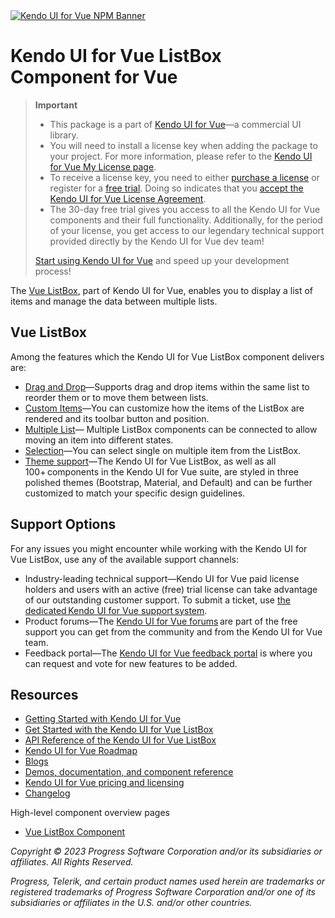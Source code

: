 <a href="https://www.telerik.com/kendo-vue-ui?utm_medium=referral&utm_source=npm&utm_campaign=kendo-ui-vue-trial-npm-listbox&utm_content=banner" target="_blank">
<img src="https://www.telerik.com/kendo-vue-ui/components/npm-banner.svg" alt="Kendo UI for Vue NPM Banner">
</a>

# Kendo UI for Vue ListBox Component for Vue

> **Important**
> * This package is а part of [Kendo UI for Vue](https://www.telerik.com/kendo-vue-ui?utm_medium=referral&utm_source=npm&utm_campaign=kendo-ui-vue-trial-npm-listbox)&mdash;a commercial UI library.
> * You will need to install a license key when adding the package to your project. For more information, please refer to the [Kendo UI for Vue My License page](https://www.telerik.com/kendo-vue-ui/components/my-license/?utm_medium=referral&utm_source=npm&utm_campaign=kendo-ui-vue-trial-npm-listbox).
> * To receive a license key, you need to either [purchase a license](https://www.telerik.com/kendo-vue-ui/pricing?utm_medium=referral&utm_source=npm&utm_campaign=kendo-ui-vue-trial-npm-listbox) or register for a [free trial](https://www.telerik.com/try/kendo-vue-ui?utm_medium=referral&utm_source=npm&utm_campaign=kendo-ui-vue-trial-npm-listbox). Doing so indicates that you [accept the Kendo UI for Vue License Agreement](https://www.telerik.com/purchase/license-agreement/progress-kendovue?utm_medium=referral&utm_source=npm&utm_campaign=kendo-ui-vue-trial-npm-listbox).
> * The 30-day free trial gives you access to all the Kendo UI for Vue components and their full functionality. Additionally, for the period of your license, you get access to our legendary technical support provided directly by the Kendo UI for Vue dev team!
>
> [Start using Kendo UI for Vue](https://www.telerik.com/try/kendo-vue-ui?utm_medium=referral&utm_source=npm&utm_campaign=kendo-ui-vue-trial-npm-listbox) and speed up your development process!

The [Vue ListBox](https://www.telerik.com/kendo-vue-ui/listbox), part of Kendo UI for Vue, enables you to display a list of items and manage the data between multiple lists.

## Vue ListBox

Among the features which the Kendo UI for Vue ListBox component delivers are:

* [Drag and Drop](https://www.telerik.com/kendo-vue-ui/components/listbox/drag-and-drop/?utm_medium=referral&utm_source=npm&utm_campaign=kendo-ui-vue-trial-npm-listbox)&mdash;Supports drag and drop items within the same list to reorder them or to move them between lists.
* [Custom Items](https://www.telerik.com/kendo-vue-ui/components/listbox/customization/?utm_medium=referral&utm_source=npm&utm_campaign=kendo-ui-vue-trial-npm-listbox)&mdash;You can customize how the items of the ListBox are rendered and its toolbar button and position.
* [Multiple List](https://www.telerik.com/kendo-vue-ui/components/listbox/multiple-lists/?utm_medium=referral&utm_source=npm&utm_campaign=kendo-ui-vue-trial-npm-listbox)&mdash; Multiple ListBox components can be connected to allow moving an item into different states.
* [Selection](https://www.telerik.com/kendo-vue-ui/components/listbox/selection/?utm_medium=referral&utm_source=npm&utm_campaign=kendo-ui-vue-trial-npm-listbox)&mdash;You can select single on multiple item from the ListBox.
* [Theme support](https://www.telerik.com/kendo-vue-ui/components/styling/?utm_medium=referral&utm_source=npm&utm_campaign=kendo-ui-vue-trial-npm-listbox)&mdash;The Kendo UI for Vue ListBox, as well as all 100+ components in the Kendo UI for Vue suite, are styled in three polished themes (Bootstrap, Material, and Default) and can be further customized to match your specific design guidelines.

## Support Options

For any issues you might encounter while working with the Kendo UI for Vue ListBox, use any of the available support channels:

* Industry-leading technical support&mdash;Kendo UI for Vue paid license holders and users with an active (free) trial license can take advantage of our outstanding customer support. To submit a ticket, use [the dedicated Kendo UI for Vue support system](https://www.telerik.com/account/support-tickets?utm_medium=referral&utm_source=npm&utm_campaign=kendo-ui-vue-trial-npm-listview).
* Product forums&mdash;The [Kendo UI for Vue forums](https://www.telerik.com/forums/kendo-ui-vue?utm_medium=referral&utm_source=npm&utm_campaign=kendo-ui-vue-trial-npm-listview) are part of the free support you can get from the community and from the Kendo UI for Vue team.
* Feedback portal&mdash;The [Kendo UI for Vue feedback portal](https://feedback.telerik.com/kendo-vue-ui?utm_medium=referral&utm_source=npm&utm_campaign=kendo-ui-vue-trial-npm-listbox) is where you can request and vote for new features to be added.

## Resources

* [Getting Started with Kendo UI for Vue](https://www.telerik.com/kendo-vue-ui/components/getting-started/?utm_medium=referral&utm_source=npm&utm_campaign=kendo-ui-vue-trial-npm-listbox)
* [Get Started with the Kendo UI for Vue ListBox](https://www.telerik.com/kendo-vue-ui/components/listbox/?utm_medium=referral&utm_source=npm&utm_campaign=kendo-ui-vue-trial-npm-listbox)
* [API Reference of the Kendo UI for Vue ListBox](https://www.telerik.com/kendo-vue-ui/components/listbox/api/?utm_medium=referral&utm_source=npm&utm_campaign=kendo-ui-vue-trial-npm-listbox)
* [Kendo UI for Vue Roadmap](https://www.telerik.com/support/whats-new/kendo-vue-ui/roadmap?utm_medium=referral&utm_source=npm&utm_campaign=kendo-ui-vue-trial-npm-listbox)
* [Blogs](https://www.telerik.com/blogs/tag/vue?utm_medium=referral&utm_source=npm&utm_campaign=kendo-ui-vue-trial-npm-listbox)
* [Demos, documentation, and component reference](https://www.telerik.com/kendo-vue-ui/components/?utm_medium=referral&utm_source=npm&utm_campaign=kendo-ui-vue-trial-npm-listbox)
* [Kendo UI for Vue pricing and licensing](https://www.telerik.com/kendo-vue-ui/pricing?utm_medium=referral&utm_source=npm&utm_campaign=kendo-ui-vue-trial-npm-listbox)
* [Changelog](https://www.telerik.com/kendo-vue-ui/components/changelogs/ui-for-vue/?utm_medium=referral&utm_source=npm&utm_campaign=kendo-ui-vue-trial-npm-listbox)

High-level component overview pages

* [Vue ListBox Component](https://www.telerik.com/kendo-vue-ui/listbox)

*Copyright © 2023 Progress Software Corporation and/or its subsidiaries or affiliates. All Rights Reserved.*

*Progress, Telerik, and certain product names used herein are trademarks or registered trademarks of Progress Software Corporation and/or one of its subsidiaries or affiliates in the U.S. and/or other countries.*
